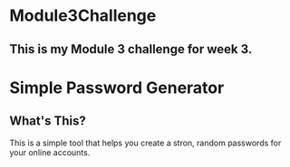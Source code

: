 # Module3Challenge

## This is my Module 3 challenge for week 3.

# Simple Password Generator

## What's This?

This is a simple tool that helps you create a stron, random passwords for your online accounts.






